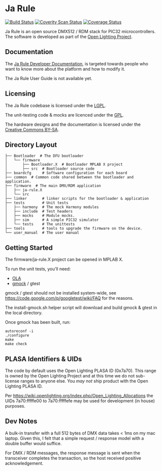# Ja Rule
[![Build Status](https://travis-ci.org/OpenLightingProject/ja-rule.svg?branch=master)](https://travis-ci.org/OpenLightingProject/ja-rule) [![Coverity Scan Status](https://scan.coverity.com/projects/3938/badge.svg)](https://scan.coverity.com/projects/3938) [![Coverage Status](https://coveralls.io/repos/OpenLightingProject/ja-rule/badge.svg?branch=master&service=github)](https://coveralls.io/github/OpenLightingProject/ja-rule?branch=master)

Ja Rule is an open source DMX512 / RDM stack for PIC32 microcontrollers. The
software is developed as part of the
[Open Lighting Project](https://www.openlighting.org/).

## Documentation

The [Ja Rule Developer
Documentation](https://docs.openlighting.org/ja-rule/doc/latest/), is targeted
towards people who want to know more about the platform and how to modify it.

The Ja Rule User Guide is not available yet.

## Licensing

The Ja Rule codebase is licensed under the
[LGPL](http://www.gnu.org/licenses/lgpl.html).

The unit-testing code & mocks are licenced under the
[GPL](http://www.gnu.org/licenses/gpl.html).

The hardware designs and the documentation is licensed under the
[Creative Commons BY-SA](https://creativecommons.org/licenses/by-sa/3.0/us/).

## Directory Layout

```
├── Bootloader  # The DFU bootloader
│   └── firmware
│       ├── Bootloader.X  # Bootloader MPLAB X project
│       ├── src  # Bootloader source code
├── boardcfg     # Software configuration for each board
├── common  # Common code shared between the bootloader and application.
├── firmware  # The main DMX/RDM application
│   ├── ja-rule.X
│   └── src
├── linker       # linker scripts for the bootloader & application
├── tests        # Unit tests
│   ├── harmony  # The mock Harmony modules
│   ├── include  # Test headers
│   ├── mocks    # Module mocks.
│   ├── sim      # A simple PIC32 simulator
│   └── tests    # The unittests
├── tools        # tools to upgrade the firmware on the device.
└── user_manual  # The user manual
```

## Getting Started

The firmware/ja-rule.X project can be opened in MPLAB X.

To run the unit tests, you'll need:
 - [OLA](https://www.openlighting.org/ola/getting-started/)
 - [gmock](https://code.google.com/p/googlemock/) / gtest

gmock / gtest should not be installed system-wide, see
https://code.google.com/p/googletest/wiki/FAQ for the reasons.

The install-gmock.sh helper script will download and build gmock & gtest in the
local directory.

Once gmock has been built, run:

```
autoreconf -i
./configure
make
make check
```

## PLASA Identifiers & UIDs

The code by default uses the Open Lighting PLASA ID (0x7a70). This range is
owned by the Open Lighting Project and at this time we do not sub-license
ranges to anyone else. You *may not* ship product with the Open Lighting
PLASA ID.

Per https://wiki.openlighting.org/index.php/Open_Lighting_Allocations the
UIDs 7a70:fffffe00 to 7a70:fffffefe may be used for development (in house)
purposes.

## Dev Notes

A bulk-in transfer with a full 512 bytes of DMX data takes < 1ms on my mac
laptop. Given this, I felt that a simple request / response model with a double
buffer would suffice.

For DMX / RDM messages, the response message is sent when the transceiver
completes the transaction, so the host received positive acknowledgement.
